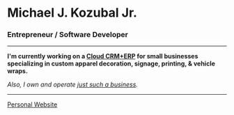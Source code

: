 # Michael J. Kozubal Jr.
### Entrepreneur / Software Developer

---

**I'm currently working on a [Cloud CRM+ERP](https://imprintmint.com) for small businesses specializing in custom apparel decoration, signage, printing, & vehicle wraps.**

*Also, I own and operate [just such a business](https://shirtsandsigns.us/).*

---

[Personal Website](https://mjkjr.com)
